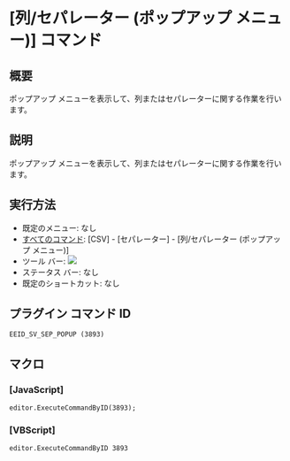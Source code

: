 # \[列/セパレーター (ポップアップ メニュー)\] コマンド

## 概要

ポップアップ メニューを表示して、列またはセパレーターに関する作業を行います。

## 説明

ポップアップ メニューを表示して、列またはセパレーターに関する作業を行います。

## 実行方法

- 既定のメニュー: なし
- [すべてのコマンド](../../glossary/allcommands): \[CSV\] - \[セパレーター\] - \[列/セパレーター (ポップアップ メニュー)\]
- ツール バー: ![](../../images/columns_separators..png)
- ステータス バー: なし
- 既定のショートカット: なし

## プラグイン コマンド ID

```
EEID_SV_SEP_POPUP (3893)
```

## マクロ

### \[JavaScript\]

```
editor.ExecuteCommandByID(3893);
```

### \[VBScript\]

```
editor.ExecuteCommandByID 3893
```
